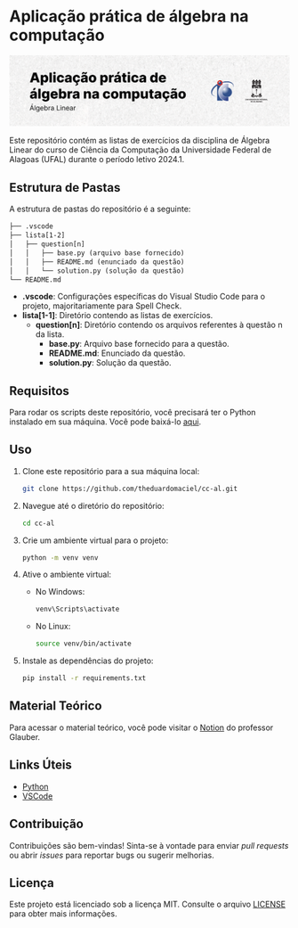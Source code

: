 # Aplicação prática de álgebra na computação

<picture>
  <source media="(prefers-color-scheme: dark)" srcset="./.github/cover.png">
  <source media="(prefers-color-scheme: light)" srcset="./.github/cover_light.png">
  <img alt="Aplicação prática de álgebra na computação" src="/.github/cover_light.png">
</picture>

Este repositório contém as listas de exercícios da disciplina de Álgebra Linear do curso de Ciência da Computação da Universidade Federal de Alagoas (UFAL) durante o período letivo 2024.1.

## Estrutura de Pastas

A estrutura de pastas do repositório é a seguinte:

```
├── .vscode
├── lista[1-2]
│   ├── question[n]
│   │   ├── base.py (arquivo base fornecido)
│   │   ├── README.md (enunciado da questão)
│   │   └── solution.py (solução da questão)
└── README.md
```

- **.vscode**: Configurações específicas do Visual Studio Code para o projeto, majoritariamente para Spell Check.
- **lista[1-1]**: Diretório contendo as listas de exercícios.
  - **question[n]**: Diretório contendo os arquivos referentes à questão n da lista.
    - **base.py**: Arquivo base fornecido para a questão.
    - **README.md**: Enunciado da questão.
    - **solution.py**: Solução da questão.

## Requisitos

Para rodar os scripts deste repositório, você precisará ter o Python instalado em sua máquina. Você pode baixá-lo [aqui](https://www.python.org/downloads/).

## Uso

1. Clone este repositório para a sua máquina local:

   ```bash
   git clone https://github.com/theduardomaciel/cc-al.git
   ```

2. Navegue até o diretório do repositório:

   ```bash
   cd cc-al
   ```

3. Crie um ambiente virtual para o projeto:

   ```bash
   python -m venv venv
   ```

4. Ative o ambiente virtual:

   - No Windows:

     ```bash
     venv\Scripts\activate
     ```

   - No Linux:

     ```bash
     source venv/bin/activate
     ```

5. Instale as dependências do projeto:

   ```bash
   pip install -r requirements.txt
   ```

## Material Teórico
Para acessar o material teórico, você pode visitar o [Notion]() do professor Glauber.

## Links Úteis

- [Python](https://www.python.org/)
- [VSCode](https://code.visualstudio.com/)

## Contribuição

Contribuições são bem-vindas! Sinta-se à vontade para enviar _pull requests_ ou abrir _issues_ para reportar bugs ou sugerir melhorias.

## Licença

Este projeto está licenciado sob a licença MIT. Consulte o arquivo [LICENSE](LICENSE) para obter mais informações.